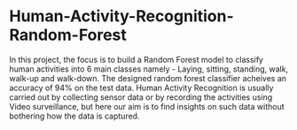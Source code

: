 # Human-Activity-Recognition-Random-Forest
In this project, the focus is to build a Random Forest model to classify human activities into 6 main classes namely - Laying, sitting, standing, walk, walk-up and walk-down. The designed random forest classifier acheives an accuracy of 94% on the test data. Human Activity Recognition is usually carried out by collecting sensor data or by recording the activities using Video surveillance, but here our aim is to find insights on such data without bothering how the data is captured.
